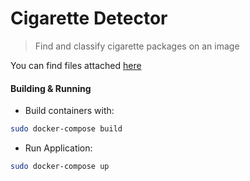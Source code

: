 # Cigarette Detector
> Find and classify cigarette packages on an image

You can find files attached [here](https://drive.google.com/open?id=1FFlhh-C7ZW8KVAnNNwFyOwB6OrP7667_)

#### Building  & Running
* Build containers with: 
```bash
sudo docker-compose build
```
* Run Application:
```bash
sudo docker-compose up
```
